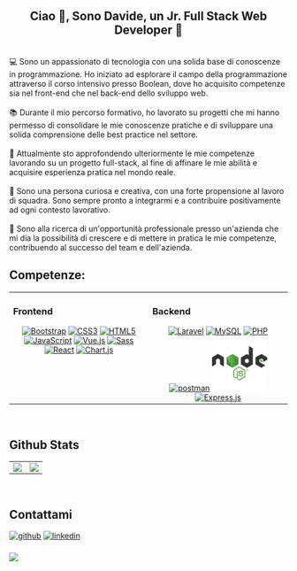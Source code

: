 ## <div align="center">Ciao 👋, Sono Davide, un Jr. Full Stack Web Developer 🚀</div>
<br/>
💻 Sono un appassionato di tecnologia con una solida base di conoscenze in programmazione. Ho iniziato ad esplorare il campo della programmazione attraverso il corso intensivo presso Boolean, dove ho acquisito competenze sia nel front-end che nel back-end dello sviluppo web.
<br/>
<br/>
📚 Durante il mio percorso formativo, ho lavorato su progetti che mi hanno permesso di consolidare le mie conoscenze pratiche e di sviluppare una solida comprensione delle best practice nel settore.
<br/>
<br/>
📝 Attualmente sto approfondendo ulteriormente le mie competenze lavorando su un progetto full-stack, al fine di affinare le mie abilità e acquisire esperienza pratica nel mondo reale.
<br/>
<br/>
🌱 Sono una persona curiosa e creativa, con una forte propensione al lavoro di squadra. Sono sempre pronto a integrarmi e a contribuire positivamente ad ogni contesto lavorativo.
<br/>
<br/>
🤝 Sono alla ricerca di un'opportunità professionale presso un'azienda che mi dia la possibilità di crescere e di mettere in pratica le mie competenze, contribuendo al successo del team e dell'azienda.

<br/>

## Competenze: 
<table><tr><td valign="top" width="50%">



### Frontend  
<div align="center">    
<a href="https://getbootstrap.com/docs/3.4/javascript/" target="_blank"><img  src="https://profilinator.rishav.dev/skills-assets/bootstrap-plain.svg" alt="Bootstrap" height="100" /></a>  
<a href="https://www.w3schools.com/css/" target="_blank"><img  src="https://profilinator.rishav.dev/skills-assets/css3-original-wordmark.svg" alt="CSS3" height="100" /></a>  
<a href="https://en.wikipedia.org/wiki/HTML5" target="_blank"><img  src="https://profilinator.rishav.dev/skills-assets/html5-original-wordmark.svg" alt="HTML5" height="100" /></a>  
<a href="https://www.javascript.com/" target="_blank"><img  src="https://profilinator.rishav.dev/skills-assets/javascript-original.svg" alt="JavaScript" height="100" /></a>  
<a href="https://vuejs.org/" target="_blank"><img  src="https://profilinator.rishav.dev/skills-assets/vuejs-original-wordmark.svg" alt="Vue.js" height="100" /></a>  
<a href="https://sass-lang.com/" target="_blank"><img  src="https://profilinator.rishav.dev/skills-assets/sass-original.svg" alt="Sass" height="100" /></a> 
<a href="https://reactjs.org/" target="_blank"><img src="https://profilinator.rishav.dev/skills-assets/react-original-wordmark.svg" alt="React" height="100" /></a>
<a href="https://www.chartjs.org/" target="_blank"><img src="https://profilinator.rishav.dev/skills-assets/logo-title.svg" alt="Chart.js" height="100" /></a> 
</div>


</td><td valign="top" width="50%">

### Backend  
<div align="center">  
<a href="https://laravel.com/" target="_blank"><img  src="https://profilinator.rishav.dev/skills-assets/laravel-plain-wordmark.svg" alt="Laravel" height="100" /></a>  
<a href="https://www.mysql.com/" target="_blank"><img  src="https://profilinator.rishav.dev/skills-assets/mysql-original-wordmark.svg" alt="MySQL" height="100" /></a>  
<a href="https://www.php.net/" target="_blank"><img  src="https://profilinator.rishav.dev/skills-assets/php-original.svg" alt="PHP" height="100" /></a>
<a href="https://postman.com" target="_blank"> <img src="https://www.vectorlogo.zone/logos/getpostman/getpostman-icon.svg" alt="postman" height="100"/></a>
<a href="https://nodejs.org" target="_blank"> <img src="https://raw.githubusercontent.com/devicons/devicon/master/icons/nodejs/nodejs-original-wordmark.svg" alt="nodejs" height="100"/></a>
<a href="https://expressjs.com/" target="_blank"><img src="https://profilinator.rishav.dev/skills-assets/express-original-wordmark.svg" alt="Express.js" height="100" /></a>  
</div>

</td></tr></table>  

<br/>  




## Github Stats  
<table><tr><td valign="top" width="50%">

<img src="https://github-readme-stats.vercel.app/api/top-langs/?username=DavideSantambrogio&hide_border=true&layout=compact" align="left" style="width: 98%" />

</td><td valign="top" width="50%">
   
<img src="https://github-readme-stats.vercel.app/api?username=DavideSantambrogio&show_icons=true&count_private=true&hide_border=true" align="left" style="width: 98%" />

</td></tr></table>  

<br/>    
   


## Contattami 
<div >
<a href="https://github.com/DavideSantambrogio" target="_blank">
<img src=https://img.shields.io/badge/github-%2324292e.svg?&style=for-the-badge&logo=github&logoColor=white alt=github style="margin-bottom: 5px;" /></a>
<a href="https://www.linkedin.com/in/davide-santambrogio-97b1392b2/" target="_blank">
<img src=https://img.shields.io/badge/linkedin-%231E77B5.svg?&style=for-the-badge&logo=linkedin&logoColor=white alt=linkedin style="margin-bottom: 5px;" /></a>

</div>  
 

<br/>  

<div >
<img src="https://komarev.com/ghpvc/?username=DavideSantambrogio&&style=flat-square"  />
</div>  
  


